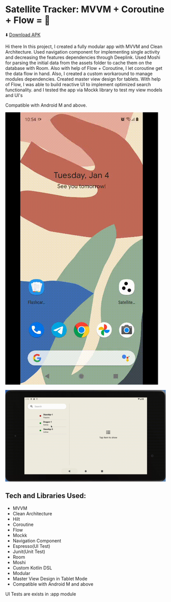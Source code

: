 # Satellite Tracker: MVVM + Coroutine + Flow = 🦾

⬇️ [Download APK](https://github.com/janbarari/SatellitesTracker/raw/develop/satellites_tracker.apk)

Hi there
In this project, I created a fully modular app with MVVM and Clean Architecture. Used navigation component for implementing single activity and decreasing the features dependencies through Deeplink. Used Moshi for parsing the initial data from the assets folder to cache them on the database with Room. Also with help of Flow + Coroutine, I let coroutine get the data flow in hand. Also, I created a custom workaround to manage modules dependencies. Created master view design for tablets. With help of Flow, I was able to build reactive UI to implement optimized search functionality. and I tested the app via Mockk library to test my view models and UI's

Compatible with Android M and above.

![](mobile.gif)

![](tablet.gif)

## Tech and Libraries Used:
- MVVM
- Clean Architecture
- Hilt
- Coroutine
- Flow
- Mockk
- Navigation Component  
- Espresso(UI Test)
- Junit(Unit Test)
- Room
- Moshi
- Custom Kotlin DSL
- Modular
- Master View Design in Tablet Mode
- Compatible with Android M and above

UI Tests are exists in :app module
